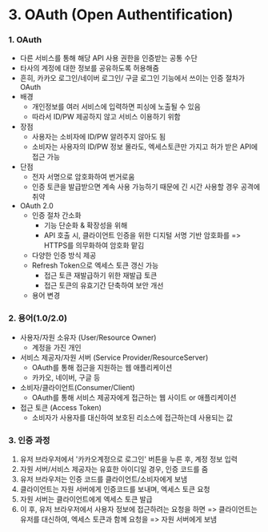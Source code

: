 # 3. OAuth (Open Authentification)



### 1. OAuth

* 다른 서비스를 통해 해당 API 사용 권한을 인증받는 공통 수단
* 타사의 계정에 대한 정보를 공유하도록 허용해줌
* 흔히, 카카오 로그인/네이버 로그인/ 구글 로그인 기능에서 쓰이는 인증 절차가 OAuth
* 배경
  * 개인정보를 여러 서비스에 입력하면 피싱에 노출될 수 있음
  * 따라서 ID/PW 제공하지 않고 서비스 이용하기 위함
* 장점
  * 사용자는 소비자에 ID/PW 알려주지 않아도 됨
  * 소비자는 사용자의 ID/PW 정보 몰라도, 엑세스토큰만 가지고 허가 받은 API에 접근 가능
* 단점
  * 전자 서명으로 암호화하여 번거로움
  * 인증 토큰을 발급받으면 계속 사용 가능하기 때문에 긴 시간 사용할 경우 공격에 취약
* OAuth 2.0
  * 인증 절차 간소화 
    * 기능 단순화 & 확장성을 위해
    * API 호출 시, 클라이언트 인증을 위한 디지털 서명 기반 암호화를 => HTTPS를 의무화하여 암호화 맡김
  * 다양한 인증 방식 제공
  * Refresh Token으로 엑세스 토큰 갱신 가능
    * 접근 토큰 재발급하기 위한 재발급 토큰
    * 접근 토큰의 유효기간 단축하여 보안 개선
  * 용어 변경



### 2. 용어(1.0/2.0)

* 사용자/자원 소유자 (User/Resource Owner)
  * 계정을 가진 개인
* 서비스 제공자/자원 서버 (Service Provider/ResourceServer)
  * OAuth를 통해 접근을 지원하는 웹 애플리케이션
  * 카카오, 네이버, 구글 등
* 소비자/클라이언트(Consumer/Client)
  * OAuth를 통해 서비스 제공자에게 접근하는 웹 사이트 or 애플리케이션
* 접근 토큰 (Access Token)
  * 소비자가 사용자를 대신하여 보호된 리소스에 접근하는데 사용되는 값



### 3. 인증 과정

1. 유저 브라우저에서 '카카오계정으로 로그인' 버튼을 누른 후, 계정 정보 입력
2. 자원 서버/서비스 제공자는 유효한 아이디일 경우,  인증 코드를 줌
3. 유저 브라우저는 인증 코드를 클라이언트/소비자에게 보냄
4. 클라이언트는 자원 서버에게 인증코드를 보내며, 엑세스 토큰 요청
5. 자원 서버는 클라이언트에게 엑세스 토큰 발급
6. 이 후, 유저 브라우저에서 사용자 정보에 접근하려는 요청을 하면
   =>  클라이언트는 유저를 대신하여, 엑세스 토큰과 함께 요청을  => 자원 서버에게 보냄